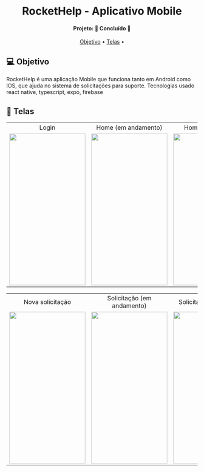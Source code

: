 <h1 align="center">
   RocketHelp - Aplicativo Mobile
</h1>
<h4 align="center"> 
Projeto: 🚀 Concluído 🚀
</h4>
<p align="center">
 <a href="#-objetivo">Objetivo</a> •
 <a href="#-telas">Telas</a> •
</p>

## 💻 Objetivo
 
RocketHelp é uma aplicação Mobile que funciona tanto em Android como IOS, que ajuda no sistema de solicitações para suporte.
Tecnologias usado react native, typescript, expo, firebase

## 📱 Telas

<table align="center" display=flex>
  <tr>
    <td align="center">Login</td>
    <td align="center">Home (em andamento)</td>
    <td align="center">Home (finalizados)</td>
  </tr>
  <tr>
    <td><img src="![Login](https://user-images.githubusercontent.com/32522338/222923705-5753d2f5-aff7-47f4-86df-a88fb67cd6aa.jpeg)" width=200 height=400></td>
    <td><img src="![Home (em andamento)](https://user-images.githubusercontent.com/32522338/222923722-25732b70-0452-4133-97f3-c7cca635c7a3.jpeg)" width=200 height=400></td>
    <td><img src="![Home (finalizados)](https://user-images.githubusercontent.com/32522338/222923735-42285296-d78e-4d18-ac47-4f279c3a546b.jpeg)" width=200 height=400></td>
  </tr>
 </table>
 

 <table align="center"  display=flex>
  <tr>
    <td align="center">Nova solicitação</td>
     <td align="center">Solicitação (em andamento)</td>
     <td align="center">Solicitação (finalizada)</td>
  </tr>
  <tr>
    <td><img src="" width=200 height=400></td>
     <td><img src="" width=200 height=400></td>
     <td><img src="" width=200 height=400></td>
  </tr>
 </table>
 
